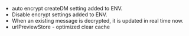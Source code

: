 - auto encrypt createDM setting added to ENV.
- Disable encrypt settings added to ENV.
- When an existing message is decrypted, it is updated in real time now.
- urlPreviewStore - optimized clear cache
